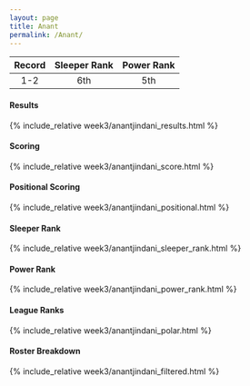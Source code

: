 ```yaml
---
layout: page
title: Anant
permalink: /Anant/
---
```


Record | Sleeper Rank | Power Rank               
:--: | :--: | :--:
1-2 | 6th | 5th   

#### Results
{% include_relative week3/anantjindani_results.html %}

#### Scoring
{% include_relative week3/anantjindani_score.html %}

#### Positional Scoring
{% include_relative week3/anantjindani_positional.html %}

#### Sleeper Rank
{% include_relative week3/anantjindani_sleeper_rank.html %}

#### Power Rank
{% include_relative week3/anantjindani_power_rank.html %}

#### League Ranks
{% include_relative week3/anantjindani_polar.html %}

#### Roster Breakdown
{% include_relative week3/anantjindani_filtered.html %}
